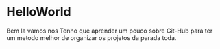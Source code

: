 # HelloWorld
Bem la vamos nos
Tenho que aprender um pouco sobre Git-Hub para ter um metodo melhor de organizar os projetos 
da parada toda.
